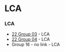 # LCA

### LCA
* [22 Group 03](https://github.com/WilliamEskildsen/41934_group3) - LCA
* [22 Group 04](https://github.com/MathildeDTU/41934-Advanced-BIM-F22) - LCA
* Group 16 - no link - LCA
